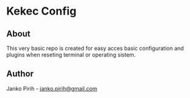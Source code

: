# Kekec Config

## About

This very basic repo is created for easy acces basic configuration and plugins when reseting terminal or operating sistem. 

## Author

Janko Pirih - janko.pirih@gmail.com
